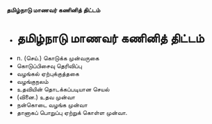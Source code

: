 **தமிழ்நாடு மாணவர் கணினித் திட்டம்**
- # தமிழ்நாடு மாணவர் கணினித் திட்டம்
- n. (செய்.) கொடுக்க முன்வருகை
- கொடுப்பிசைவு தெரிவிப்பு
- வழங்கல் ஏற்புக்குத்தகை
- வழங்குநலம்
- உதவியின் தொடக்கப்படியான செயல்
- (வினை.) உதவ முன்வா
- நன்கொடை வழங்க முன்வா
- தானாகப் பொறுப்பு ஏற்றுக் கொள்ள முன்வா.

